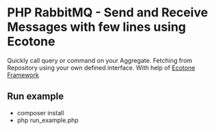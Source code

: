 # PHP RabbitMQ - Send and Receive Messages with few lines using Ecotone
Quickly call query or command on your Aggregate. Fetching from Repository using your own defined interface. With help of [Ecotone Framework](https://github.com/ecotoneframework/ecotone)

## Run example

- composer install
- php run_example.php